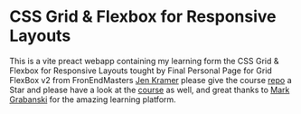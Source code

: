 # CSS Grid & Flexbox for Responsive Layouts 

This is a vite preact webapp containing my learning form the CSS Grid & Flexbox for Responsive Layouts tought by Final Personal Page for Grid FlexBox v2 from FronEndMasters [Jen Kramer](https://github.com/jen4web) please give the course [repo](https://github.com/FrontendMasters/grid-flexbox-v2/tree/main) a Star and please have a look at the [course](https://frontendmasters.com/courses/css-grid-flexbox-v2/) as well, and great thanks to [Mark Grabanski](https://github.com/1Marc) for the amazing learning platform.
